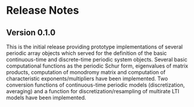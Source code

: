 # Release Notes


## Version 0.1.0

This is the initial release providing prototype implementations of several periodic array objects 
which served for the definition of the basic continuous-time and discrete-time periodic system objects. Several basic computational functions as the periodic Schur form, eigenvalues of matrix products, computation of monodromy matrix and computation of characteristic exponents/multipliers have been implemented. Two conversion functions of continuous-time periodic models (discretization, averaging) and a function for discretization/resampling of multirate LTI models have been implemented. 
